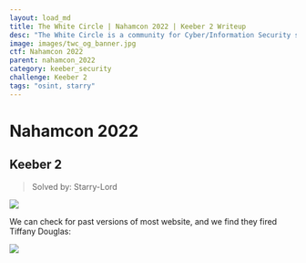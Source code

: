```yaml
---
layout: load_md
title: The White Circle | Nahamcon 2022 | Keeber 2 Writeup
desc: "The White Circle is a community for Cyber/Information Security students, enthusiasts and professionals. You can discuss anything related to Security, share your knowledge with others, get help when you need it and proceed further in your journey with amazing people from all over the world."
image: images/twc_og_banner.jpg
ctf: Nahamcon 2022
parent: nahamcon_2022
category: keeber_security
challenge: Keeber 2
tags: "osint, starry"
---
```


<h1 class="heading card-title white-text">Nahamcon 2022</h1>

## Keeber 2
> Solved by: Starry-Lord

![](https://i.imgur.com/FEy7Elt.png)

We can check for past versions of most website, and we find they fired Tiffany Douglas:

![](https://i.imgur.com/3N5SVar.png)


